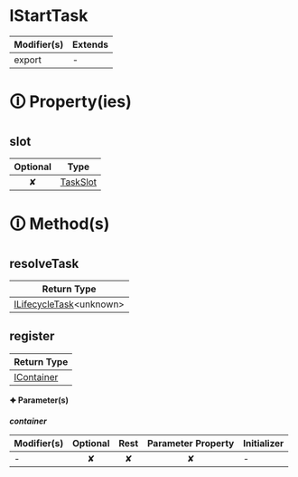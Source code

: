 # IStartTask

| Modifier(s)                            | Extends                                    |
|----------------------------------------|--------------------------------------------|
| export | - |

# &#128712; Property(ies)

## slot

| Optional                           | Type                         |
|:----------------------------------:|------------------------------|
| ✘ | [TaskSlot](https://hamedfathi.gitbook.io/aurelia-2-doc-api/runtime/enum/lifecycle-task/taskslot) |

# &#128712; Method(s)

## resolveTask

| Return Type                       |
|-----------------------------------|
| [ILifecycleTask](https://hamedfathi.gitbook.io/aurelia-2-doc-api/runtime/interface/lifecycle-task/ilifecycletask)&lt;unknown&gt; |

## register

| Return Type                       |
|-----------------------------------|
| [IContainer](https://hamedfathi.gitbook.io/aurelia-2-doc-api/kernel/interface/di/icontainer) |

**&#128966; Parameter(s)**

_**container**_

| Modifier(s)                              | Optional                           | Rest                          | Parameter Property                          | Initializer                       |
|------------------------------------------|:----------------------------------:|:-----------------------------:|:-------------------------------------------:|-----------------------------------|
| - | ✘  | ✘ | ✘ | - |